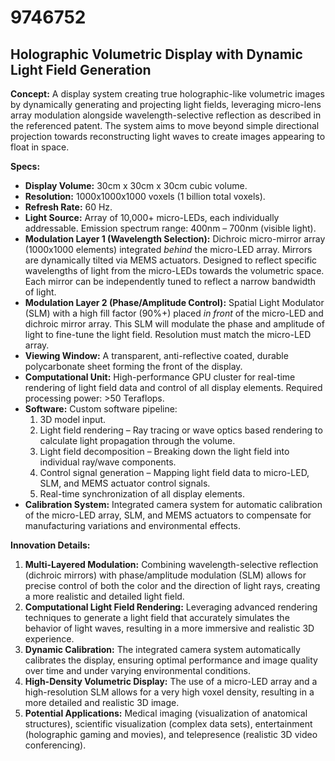 # 9746752

## Holographic Volumetric Display with Dynamic Light Field Generation

**Concept:** A display system creating true holographic-like volumetric images by dynamically generating and projecting light fields, leveraging micro-lens array modulation alongside wavelength-selective reflection as described in the referenced patent. The system aims to move beyond simple directional projection towards reconstructing light waves to create images appearing to float in space.

**Specs:**

*   **Display Volume:** 30cm x 30cm x 30cm cubic volume.
*   **Resolution:** 1000x1000x1000 voxels (1 billion total voxels).
*   **Refresh Rate:** 60 Hz.
*   **Light Source:** Array of 10,000+ micro-LEDs, each individually addressable. Emission spectrum range: 400nm – 700nm (visible light).
*   **Modulation Layer 1 (Wavelength Selection):** Dichroic micro-mirror array (1000x1000 elements) integrated *behind* the micro-LED array. Mirrors are dynamically tilted via MEMS actuators. Designed to reflect specific wavelengths of light from the micro-LEDs towards the volumetric space.  Each mirror can be independently tuned to reflect a narrow bandwidth of light.
*   **Modulation Layer 2 (Phase/Amplitude Control):** Spatial Light Modulator (SLM) with a high fill factor (90%+) placed *in front* of the micro-LED and dichroic mirror array.  This SLM will modulate the phase and amplitude of light to fine-tune the light field. Resolution must match the micro-LED array.
*   **Viewing Window:** A transparent, anti-reflective coated, durable polycarbonate sheet forming the front of the display.
*   **Computational Unit:** High-performance GPU cluster for real-time rendering of light field data and control of all display elements.  Required processing power: >50 Teraflops.
*   **Software:** Custom software pipeline:
    1.  3D model input.
    2.  Light field rendering – Ray tracing or wave optics based rendering to calculate light propagation through the volume.
    3.  Light field decomposition – Breaking down the light field into individual ray/wave components.
    4.  Control signal generation – Mapping light field data to micro-LED, SLM, and MEMS actuator control signals.
    5.  Real-time synchronization of all display elements.
*   **Calibration System:** Integrated camera system for automatic calibration of the micro-LED array, SLM, and MEMS actuators to compensate for manufacturing variations and environmental effects.

**Innovation Details:**

1.  **Multi-Layered Modulation:** Combining wavelength-selective reflection (dichroic mirrors) with phase/amplitude modulation (SLM) allows for precise control of both the color and the direction of light rays, creating a more realistic and detailed light field.
2.  **Computational Light Field Rendering:** Leveraging advanced rendering techniques to generate a light field that accurately simulates the behavior of light waves, resulting in a more immersive and realistic 3D experience.
3.  **Dynamic Calibration:** The integrated camera system automatically calibrates the display, ensuring optimal performance and image quality over time and under varying environmental conditions.
4.  **High-Density Volumetric Display:** The use of a micro-LED array and a high-resolution SLM allows for a very high voxel density, resulting in a more detailed and realistic 3D image.
5.  **Potential Applications:** Medical imaging (visualization of anatomical structures), scientific visualization (complex data sets), entertainment (holographic gaming and movies), and telepresence (realistic 3D video conferencing).